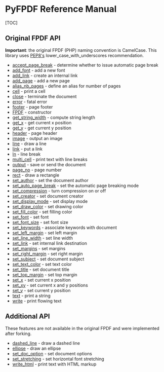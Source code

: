 # PyFPDF Reference Manual #

[TOC]

## Original FPDF API ##

**Important**: the original FPDF (PHP) naming convention is CamelCase. This library uses [PEP8's](http://www.python.org/dev/peps/pep-0008/) lower\_case\_with\_underscores recommendation.

  * [accept_page_break](reference/accept_page_break.md) - determine whether to issue automatic page break
  * [add_font](reference/add_font.md) - add a new font
  * [add_link](reference/add_link.md) - create an internal link
  * [add_page](reference/add_page.md) - add a new page
  * [alias_nb_pages](reference/alias_nb_pages.md) - define an alias for number of pages
  * [cell](reference/cell.md) - print a cell
  * [close](reference/close.md) - terminate the document
  * [error](reference/error.md) - fatal error
  * [footer](reference/footer.md) - page footer
  * [FPDF](reference/FPDF.md) - constructor
  * [get_string_width](reference/get_string_width.md) - compute string length
  * [get_x](reference/get_x.md) - get current x position
  * [get_y](reference/get_y.md) - get current y position
  * [header](reference/header.md) - page header
  * [image](reference/image.md) - output an image
  * [line](reference/line.md) - draw a line
  * [link](reference/link.md) - put a link
  * [ln](reference/ln.md) - line break
  * [multi_cell](reference/multi_cell.md) - print text with line breaks
  * [output](reference/output.md) - save or send the document
  * [page_no](reference/page_no.md) - page number
  * [rect](reference/rect.md) - draw a rectangle
  * [set_author](reference/set_author.md) - set the document author
  * [set_auto_page_break](reference/set_auto_page_break.md) - set the automatic page breaking mode
  * [set_compression](reference/set_compression.md) - turn compression on or off
  * [set_creator](reference/set_creator.md) - set document creator
  * [set_display_mode](reference/set_display_mode.md) - set display mode
  * [set_draw_color](reference/set_draw_color.md) - set drawing color
  * [set_fill_color](reference/set_fill_color.md) - set filling color
  * [set_font](reference/set_font.md) - set font
  * [set_font_size](reference/set_font_size.md) - set font size
  * [set_keywords](reference/set_keywords.md) - associate keywords with document
  * [set_left_margin](reference/set_left_margin.md) - set left margin
  * [set_line_width](reference/set_line_width.md) - set line width
  * [set_link](reference/set_link.md) - set internal link destination
  * [set_margins](reference/set_margins.md) - set margins
  * [set_right_margin](reference/set_right_margin.md) - set right margin
  * [set_subject](reference/set_subject.md) - set document subject
  * [set_text_color](reference/set_text_color.md) - set text color
  * [set_title](reference/set_title.md) - set document title
  * [set_top_margin](reference/set_top_margin.md) - set top margin
  * [set_x](reference/set_x.md) - set current x position
  * [set_xy](reference/set_xy.md) - set current x and y positions
  * [set_y](reference/set_y.md) - set current y position
  * [text](reference/text.md) - print a string
  * [write](reference/write.md) - print flowing text

## Additional API ##
  
These features are not available in the original FPDF and were implemented after forking.

  * [dashed_line](reference/dashed_line.md) - draw a dashed line
  * [ellipse](reference/ellipse.md) - draw an ellipse
  * [set_doc_option](reference/set_doc_option.md) - set document options
  * [set_stretching](reference/set_stretching.md) - set horizontal font stretching
  * [write_html](reference/write_html.md) - print text with HTML markup


